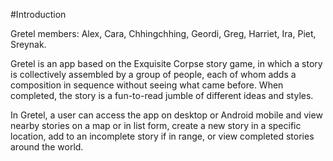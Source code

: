 #Introduction

Gretel members: Alex, Cara, Chhingchhing, Geordi, Greg, Harriet, Ira, Piet, Sreynak.

Gretel is an app based on the Exquisite Corpse story game, in which a story is collectively assembled by a group of people, each of whom adds a composition in sequence without seeing what came before. When completed, the story is a fun-to-read jumble of different ideas and styles.

In Gretel, a user can access the app on desktop or Android mobile and view nearby stories on a map or in list form, create a new story in a specific location, add to an incomplete story if in range, or view completed stories around the world.